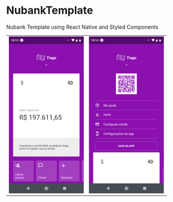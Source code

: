 # NubankTemplate
Nubank Template using React Native and Styled Components

<table>
  <tr>
    <td><img src="./screenshots/screen1.png" width="200"></td>
    <td><img src="./screenshots/screen2.png" width="200"></td>    
  <tr>  
</table>
